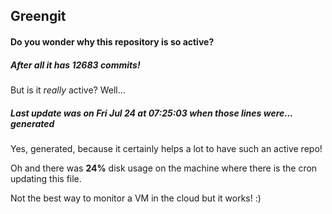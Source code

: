 ## Greengit

#### Do you wonder why this repository is so active?

##### After all it has 12683 commits!

But is it *really* active? Well...

##### Last update was on Fri Jul 24 at 07:25:03 when those lines were... generated

Yes, generated, because it certainly helps a lot to have such an active repo!

Oh and there was **24%** disk usage on the machine
where there is the cron updating this file.

Not the best way to monitor a VM in the cloud but it works! :)
